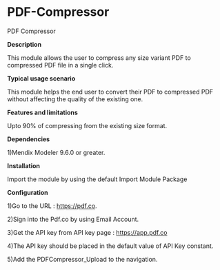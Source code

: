# PDF-Compressor

PDF Compressor

**Description**

This module allows the user to compress any size variant PDF to compressed PDF file in a single click.

**Typical usage scenario**

This module helps the end user to convert their PDF to compressed PDF without affecting the quality of the existing one.

**Features and limitations**

Upto 90% of compressing from the existing size format.

**Dependencies**

1)Mendix Modeler 9.6.0 or greater.

**Installation**

Import the module by using the default Import Module Package

**Configuration**

1)Go to the URL : https://pdf.co.

2)Sign into the Pdf.co by using Email Account.

3)Get the API key from API key page : https://app.pdf.co

4)The API key should be placed in the default value of API Key constant.

5)Add the PDFCompressor_Upload to the navigation.




